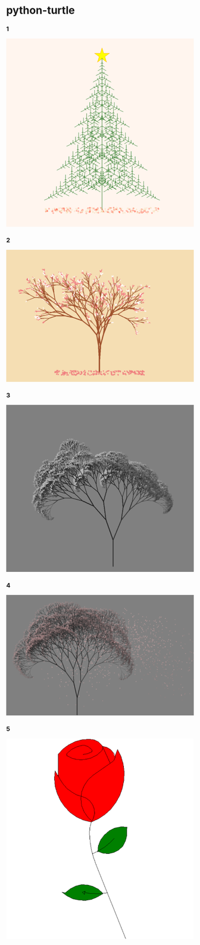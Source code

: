 # python-turtle

### 1
[![](https://github.com/bhagesh-codebeast/python-turtle/blob/main/Images/christmastree.png)](https://github.com/bhagesh-codebeast/python-turtle/blob/main/Scripts/christmastree.py)

### 2
[![](https://github.com/bhagesh-codebeast/python-turtle/blob/main/Images/maroonblosum.png)](https://github.com/bhagesh-codebeast/python-turtle/blob/main/Scripts/maroonblosum.py)

### 3
[![](https://github.com/bhagesh-codebeast/python-turtle/blob/main/Images/greyblosum.png)](https://github.com/bhagesh-codebeast/python-turtle/blob/main/Scripts/greyblosum.py)

### 4
[![](https://github.com/bhagesh-codebeast/python-turtle/blob/main/Images/pinkblosum.png)](https://github.com/bhagesh-codebeast/python-turtle/blob/main/Scripts/pinkblosum.py)

### 5
[![](https://github.com/bhagesh-codebeast/python-turtle/blob/main/Images/rose.png)](https://github.com/bhagesh-codebeast/python-turtle/blob/main/Scripts/rose.py)
